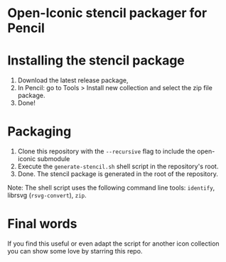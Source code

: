# Open-Iconic stencil packager for Pencil

# Installing the stencil package

1. Download the latest release package,
2. In Pencil: go to Tools > Install new collection and select the zip file package.
3. Done!

# Packaging

1. Clone this repository with the `--recursive` flag to include the open-iconic submodule
2. Execute the `generate-stencil.sh` shell script in the repository's root.
3. Done. The stencil package is generated in the root of the repository.

Note: The shell script uses the following command line tools: `identify`, librsvg (`rsvg-convert`), `zip`.

# Final words

If you find this useful or even adapt the script for another icon collection you can show some love by starring this repo.
